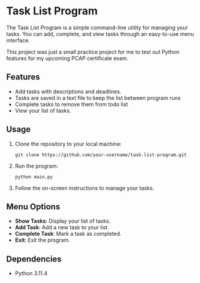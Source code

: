 # Task List Program

The Task List Program is a simple command-line utility for managing your tasks. You can add, complete, and view tasks through an easy-to-use menu interface.

This project was just a small practice project for me to test out Python features for my upcoming PCAP certificate exam.

## Features

- Add tasks with descriptions and deadlines.
- Tasks are saved in a text file to keep the list between program runs
- Complete tasks to remove them from todo list
- View your list of tasks.

## Usage

1. Clone the repository to your local machine:

   ```
   git clone https://github.com/your-username/task-list-program.git
   ```

2. Run the program:

   ```
   python main.py
   ```

3. Follow the on-screen instructions to manage your tasks.

## Menu Options

- **Show Tasks**: Display your list of tasks.
- **Add Task**: Add a new task to your list.
- **Complete Task**: Mark a task as completed.
- **Exit**: Exit the program.

## Dependencies

- Python 3.11.4
